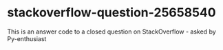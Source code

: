 # stackoverflow-question-25658540
This is an answer code to a closed question on StackOverflow - asked by Py-enthusiast
